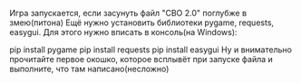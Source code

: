 Игра запускается, если засунуть файл "СВО 2.0" поглубже в змею(питона) Ещё нужно установить библиотеки pygame, requests, easygui. Для этого нужно вписать в консоль(на Windows):

pip install pygame
pip install requests
pip install easygui
Ну и внимательно прочитайте первое окошко, которое всплывёт при запуске файла и выполните, что там написано(несложно)
